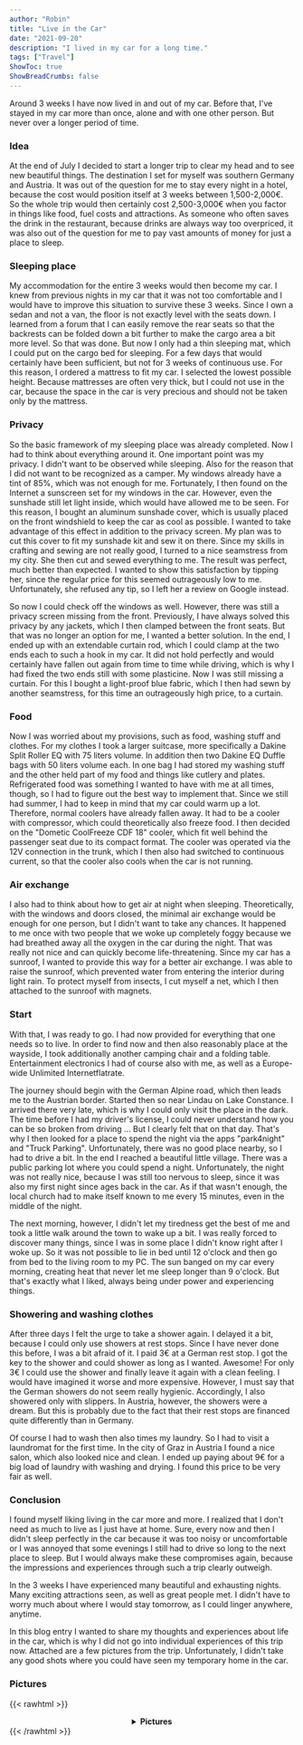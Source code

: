 ```yaml
---
author: "Robin"
title: "Live in the Car"
date: "2021-09-20"
description: "I lived in my car for a long time."
tags: ["Travel"]
ShowToc: true
ShowBreadCrumbs: false
---
```


Around 3 weeks I have now lived in and out of my car. Before that, I've stayed in my car more than once, alone and with one other person. But never over a longer period of time.

### Idea

At the end of July I decided to start a longer trip to clear my head and to see new beautiful things. The destination I set for myself was southern Germany and Austria. It was out of the question for me to stay every night in a hotel, because the cost would position itself at 3 weeks between 1,500-2,000€. So the whole trip would then certainly cost 2,500-3,000€ when you factor in things like food, fuel costs and attractions. As someone who often saves the drink in the restaurant, because drinks are always way too overpriced, it was also out of the question for me to pay vast amounts of money for just a place to sleep.

### Sleeping place

My accommodation for the entire 3 weeks would then become my car. I knew from previous nights in my car that it was not too comfortable and I would have to improve this situation to survive these 3 weeks. Since I own a sedan and not a van, the floor is not exactly level with the seats down. I learned from a forum that I can easily remove the rear seats so that the backrests can be folded down a bit further to make the cargo area a bit more level. So that was done. But now I only had a thin sleeping mat, which I could put on the cargo bed for sleeping. For a few days that would certainly have been sufficient, but not for 3 weeks of continuous use. For this reason, I ordered a mattress to fit my car. I selected the lowest possible height. Because mattresses are often very thick, but I could not use in the car, because the space in the car is very precious and should not be taken only by the mattress.

### Privacy

So the basic framework of my sleeping place was already completed. Now I had to think about everything around it. One important point was my privacy. I didn't want to be observed while sleeping. Also for the reason that I did not want to be recognized as a camper. My windows already have a tint of 85%, which was not enough for me. Fortunately, I then found on the Internet a sunscreen set for my windows in the car. However, even the sunshade still let light inside, which would have allowed me to be seen. For this reason, I bought an aluminum sunshade cover, which is usually placed on the front windshield to keep the car as cool as possible. I wanted to take advantage of this effect in addition to the privacy screen. My plan was to cut this cover to fit my sunshade kit and sew it on there. Since my skills in crafting and sewing are not really good, I turned to a nice seamstress from my city. She then cut and sewed everything to me. The result was perfect, much better than expected. I wanted to show this satisfaction by tipping her, since the regular price for this seemed outrageously low to me. Unfortunately, she refused any tip, so I left her a review on Google instead.

So now I could check off the windows as well. However, there was still a privacy screen missing from the front. Previously, I have always solved this privacy by any jackets, which I then clamped between the front seats. But that was no longer an option for me, I wanted a better solution. In the end, I ended up with an extendable curtain rod, which I could clamp at the two ends each to such a hook in my car. It did not hold perfectly and would certainly have fallen out again from time to time while driving, which is why I had fixed the two ends still with some plasticine. Now I was still missing a curtain. For this I bought a light-proof blue fabric, which I then had sewn by another seamstress, for this time an outrageously high price, to a curtain.

### Food

Now I was worried about my provisions, such as food, washing stuff and clothes. For my clothes I took a larger suitcase, more specifically a Dakine Split Roller EQ with 75 liters volume. In addition then two Dakine EQ Duffle bags with 50 liters volume each. In one bag I had stored my washing stuff and the other held part of my food and things like cutlery and plates. Refrigerated food was something I wanted to have with me at all times, though, so I had to figure out the best way to implement that. Since we still had summer, I had to keep in mind that my car could warm up a lot. Therefore, normal coolers have already fallen away. It had to be a cooler with compressor, which could theoretically also freeze food. I then decided on the "Dometic CoolFreeze CDF 18" cooler, which fit well behind the passenger seat due to its compact format. The cooler was operated via the 12V connection in the trunk, which I then also had switched to continuous current, so that the cooler also cools when the car is not running.

### Air exchange

I also had to think about how to get air at night when sleeping. Theoretically, with the windows and doors closed, the minimal air exchange would be enough for one person, but I didn't want to take any chances. It happened to me once with two people that we woke up completely foggy because we had breathed away all the oxygen in the car during the night. That was really not nice and can quickly become life-threatening. Since my car has a sunroof, I wanted to provide this way for a better air exchange. I was able to raise the sunroof, which prevented water from entering the interior during light rain. To protect myself from insects, I cut myself a net, which I then attached to the sunroof with magnets.

### Start

With that, I was ready to go. I had now provided for everything that one needs so to live. In order to find now and then also reasonably place at the wayside, I took additionally another camping chair and a folding table. Entertainment electronics I had of course also with me, as well as a Europe-wide Unlimited Internetflatrate.

The journey should begin with the German Alpine road, which then leads me to the Austrian border. Started then so near Lindau on Lake Constance. I arrived there very late, which is why I could only visit the place in the dark. The time before I had my driver's license, I could never understand how you can be so broken from driving ... But I clearly felt that on that day. That's why I then looked for a place to spend the night via the apps "park4night" and "Truck Parking". Unfortunately, there was no good place nearby, so I had to drive a bit. In the end I reached a beautiful little village. There was a public parking lot where you could spend a night. Unfortunately, the night was not really nice, because I was still too nervous to sleep, since it was also my first night since ages back in the car. As if that wasn't enough, the local church had to make itself known to me every 15 minutes, even in the middle of the night.

The next morning, however, I didn't let my tiredness get the best of me and took a little walk around the town to wake up a bit. I was really forced to discover many things, since I was in some place I didn't know right after I woke up. So it was not possible to lie in bed until 12 o'clock and then go from bed to the living room to my PC. The sun banged on my car every morning, creating heat that never let me sleep longer than 9 o'clock. But that's exactly what I liked, always being under power and experiencing things.

### Showering and washing clothes

After three days I felt the urge to take a shower again. I delayed it a bit, because I could only use showers at rest stops. Since I have never done this before, I was a bit afraid of it. I paid 3€ at a German rest stop. I got the key to the shower and could shower as long as I wanted. Awesome! For only 3€ I could use the shower and finally leave it again with a clean feeling. I would have imagined it worse and more expensive. However, I must say that the German showers do not seem really hygienic. Accordingly, I also showered only with slippers. In Austria, however, the showers were a dream. But this is probably due to the fact that their rest stops are financed quite differently than in Germany.

Of course I had to wash then also times my laundry. So I had to visit a laundromat for the first time. In the city of Graz in Austria I found a nice salon, which also looked nice and clean. I ended up paying about 9€ for a big load of laundry with washing and drying. I found this price to be very fair as well.

### Conclusion

I found myself liking living in the car more and more. I realized that I don't need as much to live as I just have at home. Sure, every now and then I didn't sleep perfectly in the car because it was too noisy or uncomfortable or I was annoyed that some evenings I still had to drive so long to the next place to sleep. But I would always make these compromises again, because the impressions and experiences through such a trip clearly outweigh.

In the 3 weeks I have experienced many beautiful and exhausting nights. Many exciting attractions seen, as well as great people met. I didn't have to worry much about where I would stay tomorrow, as I could linger anywhere, anytime.

In this blog entry I wanted to share my thoughts and experiences about life in the car, which is why I did not go into individual experiences of this trip now. Attached are a few pictures from the trip. Unfortunately, I didn't take any good shots where you could have seen my temporary home in the car.

### Pictures

{{< rawhtml >}}<center><details><summary><strong>Pictures</strong></summary>

<a href="setup_1.jpg" target="_blank"><img src="setup_1.jpg"</img></a>In this photo you can partially see some of the car interior<br><hr>
<a href="setup_2.jpg" target="_blank"><img src="setup_2.jpg"</img></a>Here is my bag with the food and the cooler to see<br><hr>
<a href="erste_nacht.jpg" target="_blank"><img src="erste_nacht.jpg"</img></a>Pitch for the first night<br><hr>
<a href="fruehstueck_1.jpg" target="_blank"><img src="fruehstueck_1.jpg"</img></a>Breakfast at a rest area 1/2<br><hr>
<a href="fruehstueck_2.jpg" target="_blank"><img src="fruehstueck_2.jpg"</img></a>Breakfast at a rest area "/2<br><hr>
<a href="siebte_nacht.jpg" target="_blank"><img src="siebte_nacht.jpg"</img></a>Pitch for the seventh night<br><hr>
<a href="kunsthaus_graz.jpg" target="_blank"><img src="kunsthaus_graz.jpg"</img></a>View of the city from the Kunsthaus Graz<br><hr>
<a href="muhhh.jpg" target="_blank"><img src="muhhh.jpg"</img></a>On the way to the Oberhüttensee<br><hr>
<a href="vierzehnte_nacht.jpg" target="_blank"><img src="vierzehnte_nacht.jpg"</img></a>Sleeping place below the Oberhüttensee<br><hr>
<a href="wandern.jpg" target="_blank"><img src="wandern.jpg"</img></a>Hiking at the Oberhüttensee<br><hr>
<a href="wolken.jpg" target="_blank"><img src="wolken.jpg"</img></a>Next Station: Clouds<br><hr>
<a href="hoechster_strassenpunkt.jpg" target="_blank"><img src="hoechster_strassenpunkt.jpg"</img></a>Highest road point in Europe<br><hr>
<a href="wildspitze.jpg" target="_blank"><img src="wildspitze.jpg"</img></a>View of the second highest mountain in Austria<hr>

  </details></center>{{< /rawhtml >}}
